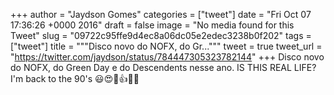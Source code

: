 
+++
author = "Jaydson Gomes"
categories = ["tweet"]
date = "Fri Oct 07 17:36:26 +0000 2016"
draft = false
image = "No media found for this Tweet"
slug = "09722c95ffe9d4ec8a06dc05e2edec3238b0f202"
tags = ["tweet"]
title = """Disco novo do NOFX, do Gr..."""
tweet = true
tweet_url = "https://twitter.com/jaydson/status/784447305323782144"
+++
Disco novo do NOFX, do Green Day e do Descendents nesse ano. IS THIS REAL LIFE? I'm back to the 90's 😃😍👊👍🤘👏
